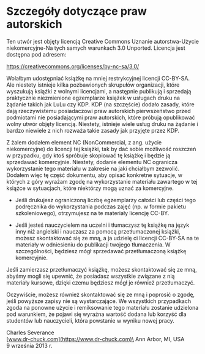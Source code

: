 
Szczegóły dotyczące praw autorskich
===================================

Ten utwór jest objęty licencją Creative Commons
Uznanie autorstwa-Użycie niekomercyjne-Na tych samych warunkach 3.0 Unported.
Licencja jest dostępna pod adresem:

<https://creativecommons.org/licenses/by-nc-sa/3.0/>

Wolałbym udostępniać książkę na mniej restrykcyjnej licencji CC-BY-SA. Ale niestety istnieje kilka pozbawionych skrupułów organizacji, które wyszukują książki z wolnymi licencjami, a następnie publikują i sprzedają praktycznie niezmienione egzemplarze książek w usługach druku na żądanie takich jak LuLu czy KDP. KDP (na szczęście) dodało zasady, które dają rzeczywistemu posiadaczowi praw autorskich pierwszeństwo przed podmiotami nie posiadającymi praw autorskich, które próbują opublikować wolny utwór objęty licencją. Niestety, istnieje wiele usług druku na żądanie i bardzo niewiele z nich rozważa takie zasady jak przyjęte przez KDP.

Z żalem dodałem element NC (NonCommercial, z ang. użycie niekomercyjne) do licencji tej książki, tak by dać sobie możliwość roszczeń w przypadku, gdy ktoś spróbuje skopiować tę książkę i będzie ją sprzedawać komercyjnie. Niestety, dodanie elementu NC ogranicza wykorzystanie tego materiału w zakresie na jaki chciałbym zezwolić. Dodałem więc tę część dokumentu, aby opisać konkretne sytuacje, w których z góry wyrażam zgodę na wykorzystanie materiału zawartego w tej książce w sytuacjach, które niektórzy mogą uznać za komercyjne.

-   Jeśli drukujesz ograniczoną liczbę egzemplarzy całości lub części tego podręcznika do wykorzystania podczas zajęć (np. w formie pakietu szkoleniowego), otrzymujesz na te materiały licencję CC-BY.

-   Jeśli jesteś nauczycielem na uczelni i tłumaczysz tę książkę na język inny niż angielski i nauczasz za pomocą przetłumaczonej książki, możesz skontaktować się ze mną, a ja udzielę ci licencji CC-BY-SA na te materiały w odniesieniu do publikacji twojego tłumaczenia. W szczególności, będziesz mógł sprzedawać przetłumaczoną książkę komercyjnie.

Jeśli zamierzasz przetłumaczyć książkę, możesz skontaktować się ze mną, abyśmy mogli się upewnić, że posiadasz wszystkie związane z nią materiały kursowe, dzięki czemu będziesz mógł je również przetłumaczyć.

Oczywiście, możesz również skontaktować się ze mną i poprosić o zgodę, jeśli powyższe zapisy nie są wystarczające. We wszystkich przypadkach zgoda na ponowne użycie i remiksowanie tego materiału zostanie udzielona pod warunkiem, że pojawi się wyraźna wartość dodana lub korzyść dla studentów lub nauczycieli, która powstanie w wyniku nowej pracy.

Charles Severance\
[www.dr-chuck.com](https://www.dr-chuck.com)\
Ann Arbor, MI, USA\
9 września 2013 r.


